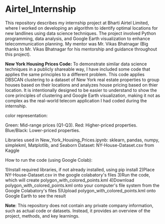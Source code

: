 # Airtel_Internship

This repository describes my internship project at Bharti Airtel Limited, where I worked on developing an algorithm to identify optimal locations for new landlines using data science techniques. The project involved Python programming, data analysis, and Google Earth visualization to enhance telecommunication planning. My mentor was Mr. Vikas Bhatnagar (Big thanks to Mr. Vikas Bhatnagar for his mentorship and guidance throughout this project).



**New York Housing Prices Code:**
To demonstrate similar data science techniques in a publicly shareable way, I have included some code that applies the same principles to a different problem.
This code applies DBSCAN clustering to a dataset of New York real estate properties to group houses based on their locations and analyzes house pricing based on thier location.
It is intentionally designed to be easier to understand to show the core principles of clustering and Google Earth visualization, making it not as complex as the real-world telecom application I had coded during the internship.


color representation: 

Green: Mid-range prices (Q1-Q3).
Red: Higher-priced properties.
Blue/Black: Lower-priced properties.


Libraries used in New_York_Housing_Prices.ipynb: sklearn, pandas, numpy, simplekml, Matplotlib, and Seaborn
Dataset: NY-House-Dataset.csv from Kaggle


How to run the code (using Google Colab):

1)Install required libraries, if not already installed, using pip install
2)Place NY-House-Dataset.csv in the google colabatory's files
3)Run the code, which will create polygon_with_colored_points.kml
4)Download polygon_with_colored_points.kml onto your computer's file system from the Google Colabatory's files
5)Upload polygon_with_colored_points.kml onto Google Earth to see the result

**Note**: This repository does not contain any private company information, such as actual code or datasets. Instead, it provides an overview of the project, methods, and key learnings.
